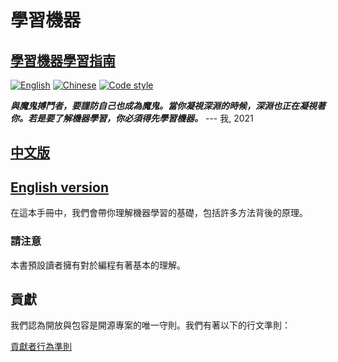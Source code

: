 # 學習機器

## [學習機器學習指南](https://r3ntru3w4n9.github.io/learning-machine/zh)

[![English](https://github.com/r3ntru3w4n9/learning-machine/actions/workflows/github-pages-en.yaml/badge.svg)](https://github.com/r3ntru3w4n9/learning-machine/actions/workflows/github-pages-en.yaml) [![Chinese](https://github.com/r3ntru3w4n9/learning-machine/actions/workflows/github-pages-zh.yaml/badge.svg)](https://github.com/r3ntru3w4n9/learning-machine/actions/workflows/github-pages-zh.yaml) [![Code style](https://github.com/r3ntru3w4n9/learning-machine/actions/workflows/format-python.yaml/badge.svg)](https://github.com/r3ntru3w4n9/learning-machine/actions/workflows/format-python.yaml)


_**與魔鬼搏鬥者，要謹防自己也成為魔鬼。當你凝視深淵的時候，深淵也正在凝視著你。若是要了解機器學習，你必須得先學習機器。**_
--- 我, 2021

## [中文版](./README.md)
## [English version](../en/README.md)

在這本手冊中，我們會帶你理解機器學習的基礎，包括許多方法背後的原理。

### 請注意

本書預設讀者擁有對於編程有著基本的理解。

## 貢獻

我們認為開放與包容是開源專案的唯一守則。我們有著以下的行文準則：

[貢獻者行為準則](./CONTRIBUTING.md)
